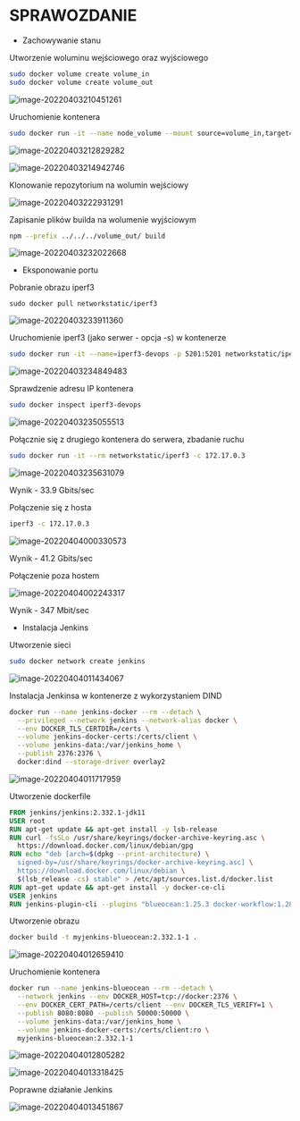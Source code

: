 # SPRAWOZDANIE

* Zachowywanie stanu

Utworzenie woluminu wejściowego oraz wyjściowego

```bash
sudo docker volume create volume_in
sudo docker volume create volume_out
```

![image-20220403210451261](image-20220403210451261.png)

Uruchomienie kontenera

```bash
sudo docker run -it --name node_volume --mount source=volume_in,target=/volume_in --mount source=volume_out,target=/volume_out node-build
```

![image-20220403212829282](image-20220403212829282.png)

![image-20220403214942746](image-20220403214942746.png)

Klonowanie repozytorium na wolumin wejściowy

![image-20220403222931291](image-20220403222931291.png)

Zapisanie plików builda na wolumenie wyjściowym 

```bash
npm --prefix ../../../volume_out/ build
```

![image-20220403232022668](image-20220403232022668.png)

* Eksponowanie portu

Pobranie obrazu iperf3

```bas
sudo docker pull networkstatic/iperf3
```

![image-20220403233911360](image-20220403233911360.png)

Uruchomienie iperf3 (jako serwer - opcja -s) w kontenerze

```bash
sudo docker run -it --name=iperf3-devops -p 5201:5201 networkstatic/iperf3 -s
```

![image-20220403234849483](image-20220403234849483.png)

Sprawdzenie adresu IP kontenera

```bash
sudo docker inspect iperf3-devops
```

![image-20220403235055513](image-20220403235055513.png)

Połącznie się z drugiego kontenera do serwera, zbadanie ruchu

```bash
sudo docker run -it --rm networkstatic/iperf3 -c 172.17.0.3
```

![image-20220403235631079](image-20220403235631079.png)

Wynik - 33.9 Gbits/sec

Połączenie się z hosta

```bash
iperf3 -c 172.17.0.3
```

![image-20220404000330573](image-20220404000330573.png)

Wynik - 41.2 Gbits/sec

Połączenie poza hostem

![image-20220404002243317](image-20220404002243317.png)

Wynik - 347 Mbit/sec

* Instalacja Jenkins

Utworzenie sieci

```bash
sudo docker network create jenkins
```

![image-20220404011434067](image-20220404011434067.png)

Instalacja Jenkinsa w kontenerze z wykorzystaniem DIND

```bash
docker run --name jenkins-docker --rm --detach \
  --privileged --network jenkins --network-alias docker \
  --env DOCKER_TLS_CERTDIR=/certs \
  --volume jenkins-docker-certs:/certs/client \
  --volume jenkins-data:/var/jenkins_home \
  --publish 2376:2376 \
  docker:dind --storage-driver overlay2

```

![image-20220404011717959](image-20220404011717959.png)

Utworzenie dockerfile

```dockerfile
FROM jenkins/jenkins:2.332.1-jdk11
USER root
RUN apt-get update && apt-get install -y lsb-release
RUN curl -fsSLo /usr/share/keyrings/docker-archive-keyring.asc \
  https://download.docker.com/linux/debian/gpg
RUN echo "deb [arch=$(dpkg --print-architecture) \
  signed-by=/usr/share/keyrings/docker-archive-keyring.asc] \
  https://download.docker.com/linux/debian \
  $(lsb_release -cs) stable" > /etc/apt/sources.list.d/docker.list
RUN apt-get update && apt-get install -y docker-ce-cli
USER jenkins
RUN jenkins-plugin-cli --plugins "blueocean:1.25.3 docker-workflow:1.28"
```

Utworzenie obrazu 

```bash
docker build -t myjenkins-blueocean:2.332.1-1 .
```

![image-20220404012659410](image-20220404012659410.png)

Uruchomienie kontenera

```bash
docker run --name jenkins-blueocean --rm --detach \
  --network jenkins --env DOCKER_HOST=tcp://docker:2376 \
  --env DOCKER_CERT_PATH=/certs/client --env DOCKER_TLS_VERIFY=1 \
  --publish 8080:8080 --publish 50000:50000 \
  --volume jenkins-data:/var/jenkins_home \
  --volume jenkins-docker-certs:/certs/client:ro \
  myjenkins-blueocean:2.332.1-1
```

![image-20220404012805282](image-20220404012805282.png)

![image-20220404013318425](image-20220404013318425.png)

Poprawne działanie Jenkins

![image-20220404013451867](image-20220404013451867.png)
